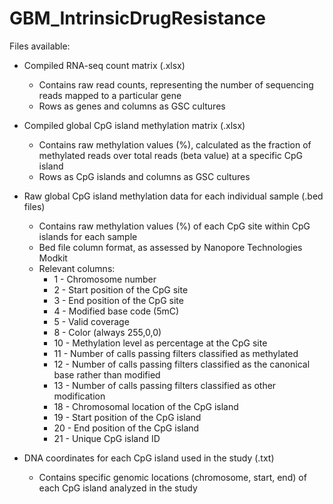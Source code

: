# GBM_IntrinsicDrugResistance

Files available: 

- Compiled RNA-seq count matrix (.xlsx)
  - Contains raw read counts, representing the number of sequencing reads mapped to a particular gene
  - Rows as genes and columns as GSC cultures
    
- Compiled global CpG island methylation matrix (.xlsx)
  - Contains raw methylation values (%), calculated as the fraction of methylated reads over total reads (beta value) at a specific CpG island
  - Rows as CpG islands and columns as GSC cultures
    
- Raw global CpG island methylation data for each individual sample (.bed files)
  - Contains raw methylation values (%) of each CpG site within CpG islands for each sample
  - Bed file column format, as assessed by Nanopore Technologies Modkit
  - Relevant columns: 
    - 1 - Chromosome number
    - 2 - Start position of the CpG site
    - 3 - End position of the CpG site
    - 4 - Modified base code (5mC)
    - 5 - Valid coverage
    - 8 - Color (always 255,0,0)
    - 10 - Methylation level as percentage at the CpG site
    - 11 - Number of calls passing filters classified as methylated
    - 12 - Number of calls passing filters classified as the canonical base rather than modified
    - 13 - Number of calls passing filters classified as other modification
    - 18 - Chromosomal location of the CpG island
    - 19 - Start position of the CpG island
    - 20 - End position of the CpG island
    - 21 - Unique CpG island ID
      
- DNA coordinates for each CpG island used in the study (.txt)
  - Contains specific genomic locations (chromosome, start, end) of each CpG island analyzed in the study 
